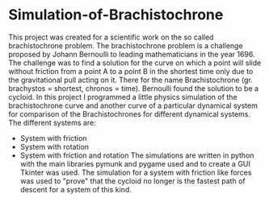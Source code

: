 # Simulation-of-Brachistochrone
This project was created for a scientific work on the so called brachistochrone problem. The brachistochrone problem is a challenge proposed by Johann Bernoulli to leading mathematicians in the year 1696. The challenge was to find a solution for the curve on which a point will slide without friction from a point A to a point B in the shortest time only due to the gravitational pull acting on it. There for the name Brachistochrone (gr. brachystos = shortest, chronos = time). Bernoulli found the solution to be a cycloid. In this project I programmed a little physics simulation of the brachistochrone curve and another curve of a particular dynamical system for comparison of the Brachistochrones for different dynamical systems. The different systems are:
- System with friction
- System with rotation
- System with friction and rotation
The simulations are written in python with the main libraries pymunk and pygame used and to create a GUI Tkinter was used. The simulation for a system with friction like forces was used to "prove" that the cycloid no longer is the fastest path of descent for a system of this kind.
